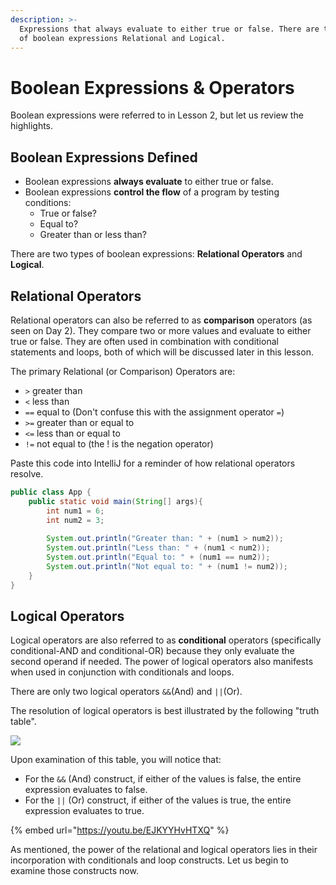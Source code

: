 ```yaml
---
description: >-
  Expressions that always evaluate to either true or false. There are two types
  of boolean expressions Relational and Logical.
---
```


# Boolean Expressions & Operators

Boolean expressions were referred to in Lesson 2, but let us review the highlights.

## Boolean Expressions Defined

* Boolean expressions **always evaluate** to either true or false. 
* Boolean expressions **control the flow** of a program by testing conditions:
  * True or false?
  * Equal to?
  * Greater than or less than?

There are two types of boolean expressions: **Relational Operators** and **Logical**.

## Relational Operators

Relational operators can also be referred to as **comparison** operators \(as seen on Day 2\). They compare two or more values and evaluate to either true or false. They are often used in combination with conditional statements and loops, both of which will be discussed later in this lesson. 

The primary Relational \(or Comparison\) Operators are:

* `>` greater than
* `<` less than
* `==` equal to \(Don't confuse this with the assignment operator `=`\) 
* `>=` greater than or equal to
* `<=` less than or equal to
* `!=` not equal to \(the ! is the negation operator\)

Paste this code into IntelliJ for a reminder of how relational operators resolve. 

```java
public class App {
    public static void main(String[] args){
        int num1 = 6; 
        int num2 = 3; 
        
        System.out.println("Greater than: " + (num1 > num2));
        System.out.println("Less than: " + (num1 < num2));
        System.out.println("Equal to: " + (num1 == num2));
        System.out.println("Not equal to: " + (num1 != num2));
    }
}
```

## Logical Operators

Logical operators are also referred to as **conditional** operators \(specifically conditional-AND and conditional-OR\) because they only evaluate the second operand if needed. The power of logical operators also manifests when used in conjunction with conditionals and loops. 

There are only two logical operators `&&`\(And\) and `||`\(Or\).

The resolution of logical operators is best illustrated by the following "truth table".

![](../../../.gitbook/assets/image%20%2819%29.png)

Upon examination of this table, you will notice that:

* For the `&&` \(And\) construct, if either of the values is false, the entire expression evaluates to false. 
* For the `||` \(Or\) construct, if either of the values is true, the entire expression evaluates to true. 

{% embed url="https://youtu.be/EJKYYHvHTXQ" %}



As mentioned, the power of the relational and logical operators lies in their incorporation with conditionals and loop constructs.  Let us begin to examine those constructs now. 

